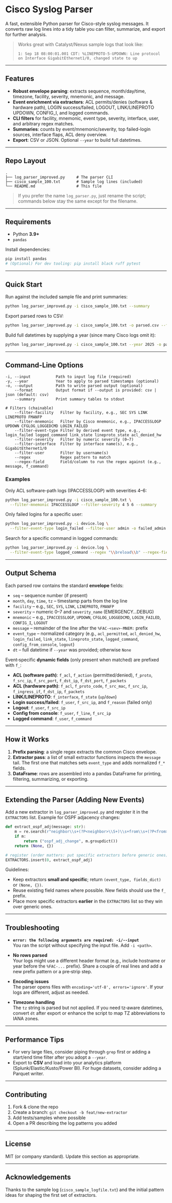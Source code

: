 
# Cisco Syslog Parser

A fast, extensible Python parser for Cisco-style syslog messages. It converts raw log lines into a tidy table you can filter, summarize, and export for further analysis.

> Works great with Catalyst/Nexus sample logs that look like:
>
> `1: Sep 18 08:00:01.001 CDT: %LINEPROTO-5-UPDOWN: Line protocol on Interface GigabitEthernet1/0, changed state to up`

---

## Features

- **Robust envelope parsing**: extracts sequence, month/day/time, timezone, facility, severity, mnemonic, and message.
- **Event enrichment via extractors**: ACL permits/denies (software & hardware path), LOGIN success/failed, LOGOUT, LINK/LINEPROTO UPDOWN, CONFIG_I, and logged commands.
- **CLI filters** for facility, mnemonic, event type, severity, interface, user, and arbitrary regex matches.
- **Summaries**: counts by event/mnemonic/severity, top failed-login sources, interface flaps, ACL deny overview.
- **Export**: CSV or JSON. Optional `--year` to build full datetimes.

---

## Repo Layout

```
.
├── log_parser_improved.py     # The parser CLI
├── cisco_sample_100.txt       # Sample log lines (included)
└── README.md                  # This file
```

> If you prefer the name `log_parser.py`, just rename the script; commands below stay the same except for the filename.

---

## Requirements

- Python **3.9+**
- `pandas`

Install dependencies:

```bash
pip install pandas
# (Optional) For dev tooling: pip install black ruff pytest
```

---

## Quick Start

Run against the included sample file and print summaries:

```bash
python log_parser_improved.py -i cisco_sample_100.txt --summary
```

Export parsed rows to CSV:

```bash
python log_parser_improved.py -i cisco_sample_100.txt -o parsed.csv --format csv
```

Build full datetimes by supplying a year (since many Cisco logs omit it):

```bash
python log_parser_improved.py -i cisco_sample_100.txt --year 2025 -o parsed.json --format json
```

---

## Command-Line Options

```text
-i, --input           Path to input log file (required)
-y, --year            Year to apply to parsed timestamps (optional)
-o, --output          Path to write parsed output (optional)
    --format          Output format if --output is provided: csv | json (default: csv)
    --summary         Print summary tables to stdout

# Filters (chainable)
    --filter-facility   Filter by facility, e.g., SEC SYS LINK LINEPROTO FMANFP
    --filter-mnemonic   Filter by Cisco mnemonic, e.g., IPACCESSLOGP UPDOWN CFGLOG_LOGGEDCMD LOGIN_FAILED
    --filter-event-type Filter by derived event type, e.g., login_failed logged_command link_state lineproto_state acl_denied_hw
    --filter-severity   Filter by numeric severity (0–7)
    --filter-interface  Filter by interface name(s), e.g., GigabitEthernet1/0
    --filter-user       Filter by username(s)
    --regex             Regex pattern to match
    --regex-field       Field/column to run the regex against (e.g., message, f_command)
```

### Examples

Only ACL software-path logs (IPACCESSLOGP) with severities 4–6:
```bash
python log_parser_improved.py -i cisco_sample_100.txt \
  --filter-mnemonic IPACCESSLOGP --filter-severity 4 5 6 --summary
```

Only failed logins for a specific user:
```bash
python log_parser_improved.py -i device.log \
  --filter-event-type login_failed --filter-user admin -o failed_admin.csv
```

Search for a specific command in logged commands:
```bash
python log_parser_improved.py -i device.log \
  --filter-event-type logged_command --regex "\\breload\\b" --regex-field f_command
```

---

## Output Schema

Each parsed row contains the standard **envelope** fields:

- `seq` – sequence number (if present)
- `month`, `day`, `time`, `tz` – timestamp parts from the log line
- `facility` – e.g., `SEC`, `SYS`, `LINK`, `LINEPROTO`, `FMANFP`
- `severity` – numeric 0–7 and `severity_name` (EMERGENCY…DEBUG)
- `mnemonic` – e.g., `IPACCESSLOGP`, `UPDOWN`, `CFGLOG_LOGGEDCMD`, `LOGIN_FAILED`, `CONFIG_I`, `LOGOUT`
- `message` – remainder of the line after the `%FAC-<sev>-MNEM:` prefix
- `event_type` – normalized category (e.g., `acl_permitted`, `acl_denied_hw`, `login_failed`, `link_state`, `lineproto_state`, `logged_command`, `config_from_console`, `logout`)
- `dt` – full datetime if `--year` was provided; otherwise `None`

Event‑specific **dynamic fields** (only present when matched) are prefixed with `f_`:

- **ACL (software path)**: `f_acl`, `f_action` (permitted/denied), `f_proto`, `f_src_ip`, `f_src_port`, `f_dst_ip`, `f_dst_port`, `f_packets`
- **ACL (hardware path)**: `f_acl`, `f_proto_code`, `f_src_mac`, `f_src_ip`, `f_ingress_if`, `f_dst_ip`, `f_packets`
- **LINK/LINEPROTO**: `f_interface`, `f_state` (`up`/`down`)
- **Login success/failed**: `f_user`, `f_src_ip`, and `f_reason` (failed only)
- **Logout**: `f_user`, `f_src_ip`
- **Config from console**: `f_user`, `f_line`, `f_src_ip`
- **Logged command**: `f_user`, `f_command`

---

## How it Works

1. **Prefix parsing**: a single regex extracts the common Cisco envelope.
2. **Extractor pass**: a list of small extractor functions inspects the `message` tail. The first one that matches sets `event_type` and adds normalized `f_*` fields.
3. **DataFrame**: rows are assembled into a pandas DataFrame for printing, filtering, summarizing, or exporting.

---

## Extending the Parser (Adding New Events)

Add a new extractor in `log_parser_improved.py` and register it in the `EXTRACTORS` list. Example for OSPF adjacency changes:

```python
def extract_ospf_adj(message: str):
    m = re.search(r"neighbor\\s+(?P<neighbor>\\S+)\\s+from\\s+(?P<from>\\S+)\\s+to\\s+(?P<to>\\S+)", message, re.IGNORECASE)
    if m:
        return ("ospf_adj_change", m.groupdict())
    return (None, {})

# register (order matters: put specific extractors before generic ones)
EXTRACTORS.insert(0, extract_ospf_adj)
```

Guidelines:
- Keep extractors **small and specific**; return `(event_type, fields_dict)` or `(None, {})`.
- Reuse existing field names where possible. New fields should use the `f_` prefix.
- Place more specific extractors **earlier** in the `EXTRACTORS` list so they win over generic ones.

---

## Troubleshooting

- **`error: the following arguments are required: -i/--input`**  
  You ran the script without specifying the input file. Add `-i <path>`.

- **No rows parsed**  
  Your logs might use a different header format (e.g., include hostname or year before the `%FAC-...` prefix). Share a couple of real lines and add a new prefix pattern or a pre‑strip step.

- **Encoding issues**  
  The parser opens files with `encoding='utf-8', errors='ignore'`. If your logs are different, adjust as needed.

- **Timezone handling**  
  The `tz` string is parsed but not applied. If you need tz‑aware datetimes, convert `dt` after export or enhance the script to map TZ abbreviations to IANA zones.

---

## Performance Tips

- For very large files, consider piping through `grep` first or adding a start/end time filter after you adopt a `--year`.
- Export to **CSV** and load into your analytics platform (Splunk/Elastic/Kusto/Power BI). For huge datasets, consider adding a Parquet writer.

---

## Contributing

1. Fork & clone the repo
2. Create a branch: `git checkout -b feat/new-extractor`
3. Add tests/samples where possible
4. Open a PR describing the log patterns you added

---

## License

MIT (or company standard). Update this section as appropriate.

---

## Acknowledgements

Thanks to the sample log (`cisco_sample_logfile.txt`) and the initial pattern ideas for shaping the first set of extractors.
